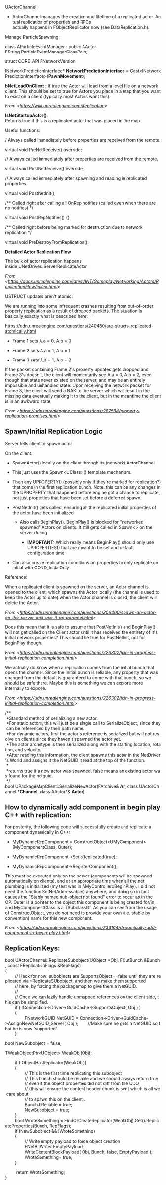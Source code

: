 UActorChannel

- ActorChannel manages the creation and lifetime of a replicated actor. Actual replication of properties and RPCs actually happens in FObjectReplicator now (see DataReplication.h).

Manage ParticleSpawning:

class AParticleEventManager : public AActor  
FString ParticleEventManagerClassPath;

struct CORE_API FNetworkVersion

INetworkPredictionInterface\* **NetworkPredictionInterface** = Cast&lt;INetworkPredictionInterface>(**PawnMovement**);

**bNetLoadOnClient** : If true the Actor will load from a level file on a network client. This should be set to true for Actors you place in a map that you want to exist on a client (typically most Actors want this).

*From &lt;<https://wiki.unrealengine.com/Replication>>*

**IsNetStartupActor()**: Returns true if this is a replicated actor that was placed in the map

Useful functions:

/ Always called immediately before properties are received from the remote.

virtual void PreNetReceive() override;

// Always called immediately after properties are received from the remote.

virtual void PostNetReceive() override;

// Always called immediately after spawning and reading in replicated properties

virtual void PostNetInit();

/\*\* Called right after calling all OnRep notifies (called even when there are no notifies) \*/

virtual void PostRepNotifies() {}

/\*\* Called right before being marked for destruction due to network replication \*/

virtual void PreDestroyFromReplication();

**Detailed Actor Replication Flow**

The bulk of actor replication happens inside UNetDriver::ServerReplicateActor

*From &lt;<https://docs.unrealengine.com/latest/INT/Gameplay/Networking/Actors/ReplicationFlow/index.html>>*

USTRUCT updates aren't atomic:

We are running into some infrequent crashes resulting from out-of-order property replication as a result of dropped packets. The situation is basically exactly what is described here:

<https://udn.unrealengine.com/questions/240480/are-structs-replicated-atomically.html>

- Frame 1 sets A.a = 0, A.b = 0

- Frame 2 sets A.a = 1, A.b = 1

- Frame 3 sets A.a = 1, A.b = 2

If the packet containing Frame 2's property updates gets dropped and Frame 3's doesn't, the client will momentarily see A.a = 0, A.b = 2, even though that state never existed on the server, and may be an entirely impossible and unhandled state. Upon receiving the network packet for Frame 3, the client will send a NAK to the server which will result in the missing data eventually making it to the client, but in the meantime the client is in an awkward state.

*From &lt;<https://udn.unrealengine.com/questions/287584/property-replication-promises.html>>*

## Spawn/Initial Replication Logic

Server tells client to spawn actor

On the client:

- SpawnActor() locally on the client through its (network) ActorChannel

- This just uses the Spawn&lt;UClass>() template mechanism.

- Then any UPROPERTY() (possibly only if they're marked for replication?) that come in the first replication bunch. Note: this can be any changes in the UPROPERTY that happened before engine got a chance to replicate, not just properties that have been set before a deferred spawn.

- PostNetInit() gets called, ensuring all the replicated initial properties of the actor have been initialized

  - Also calls BeginPlay(). BeginPlay() is blocked for "networked spawned" Actors on clients. It still gets called in Spawn&lt;> on the server during

    - **IMPORTANT:** Which really means BeginPlay() should only use UPROPERTIES() that are meant to be set and default configuration time


- Can also create replication conditions on properties to only replicate on initial with COND_InitialOnly

Reference:

When a replicated client is spawned on the server, an Actor channel is opened to the client, which spawns the Actor locally (the channel is used to keep the Actor up to date) when the Actor channel is closed, the client will delete the Actor.

*From &lt;<https://udn.unrealengine.com/questions/306400/spawn-an-actor-on-the-server-and-use-it-as-paramet.html>>*

Does this mean that it is safe to assume that PostNetInit() and BeginPlay() will not get called on the Client actor until it has received the entirety of it's initial network properties? This should be true for PostNetInit, not for BeginPlay though.

*From &lt;<https://udn.unrealengine.com/questions/226302/join-in-progress-initial-replication-completion.html>>*

We actually do know when a replication comes from the initial bunch that opens the channel. Since the initial bunch is reliable, any property that was changed from the default is guaranteed to come with that bunch, so we should be safe there. Maybe this is something we can explore more internally to expose.

*From &lt;<https://udn.unrealengine.com/questions/226302/join-in-progress-initial-replication-completion.html>>*

/\*\*  
 \*Standard method of serializing a new actor.  
 \*For static actors, this will just be a single call to SerializeObject, since they can be referenced by their path name.  
 \*For dynamic actors, first the actor's reference is serialized but will not resolve on clients since they haven't spawned the actor yet.  
 \*The actor archetype is then serialized along with the starting location, rotation, and velocity.  
 \*After reading this information, the client spawns this actor in the NetDriver's World and assigns it the NetGUID it read at the top of the function.  
 \*  
 \*returns true if a new actor was spawned. false means an existing actor was found for the netguid.  
 \*/  
bool UPackageMapClient::SerializeNewActor(FArchive& **Ar**, class UActorChannel \***Channel**, class AActor\*& **Actor**)

## How to dynamically add component in begin play C++ with replication:

For posterity, the following code will successfully create and replicate a component dynamically in C++:

- MyDynamicRepComponent = ConstructObject&lt;UMyComponent>(MyComponentClass, Outer);

- MyDynamicRepComponent->SetIsReplicated(true);

- MyDynamicRepComponent->RegisterComponent();

This must be executed only on the server (components will be spawned automatically on clients), and at an appropriate time when all the net plumbing is initialized (my test was in AMyController::BeginPlay). I did not need the function SetNetAddressable() anywhere, and doing so in fact causes the "Stably named sub-object not found" error to occur as in the OP. Outer is a pointer to the object this component is being created for/in, and MyComponentClass is a TSubclassOf. As you can see from the usage of ConstructObject, you do *not* need to provide your own (i.e. stable by convention) name for this new component.

*From &lt;<https://udn.unrealengine.com/questions/236164/dynamically-add-component-in-begin-play.html>>*

## Replication Keys:

bool UActorChannel::ReplicateSubobject(UObject \*Obj, FOutBunch &Bunch, const FReplicationFlags &RepFlags)  
{  
        // Hack for now: subobjects are SupportsObject==false until they are replicated via ::ReplicateSUbobject, and then we make them supported  
        // here, by forcing the packagemap to give them a NetGUID.  
        //  
        // Once we can lazily handle unmapped references on the client side, this can be simplified.  
        if ( !Connection->Driver->GuidCache->SupportsObject( Obj ) )  
        {  
                FNetworkGUID NetGUID = Connection->Driver->GuidCache->AssignNewNetGUID_Server( Obj );        //Make sure he gets a NetGUID so that he is now 'supported'  
        }

bool NewSubobject = false;

TWeakObjectPtr&lt;UObject> WeakObj(Obj);

​        if (!ObjectHasReplicator(WeakObj))  
        {  
                // This is the first time replicating this subobject  
                // This bunch should be reliable and we should always return true  
                // even if the object properties did not diff from the CDO  
                // (this will ensure the content header chunk is sent which is all we care about  
                // to spawn this on the client).  
                Bunch.bReliable = true;  
                NewSubobject = true;  
        }  
        bool WroteSomething = FindOrCreateReplicator(WeakObj).Get().ReplicateProperties(Bunch, RepFlags);  
        if (NewSubobject && !WroteSomething)  
        {  
                // Write empty payload to force object creation  
                FNetBitWriter EmptyPayload;  
                WriteContentBlockPayload( Obj, Bunch, false, EmptyPayload );  
                WroteSomething= true;  
        }

​         return WroteSomething;  
}
